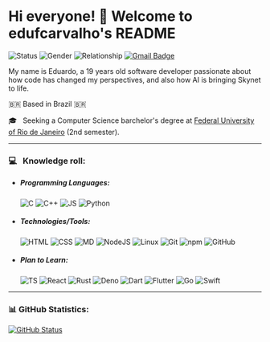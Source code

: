 # Hi everyone! 👋 Welcome to edufcarvalho's README 

![Status](https://img.shields.io/badge/status-up-brightgreen) ![Gender](https://img.shields.io/badge/gender-%F0%9F%A4%B5-lightgrey) ![Relationship](https://img.shields.io/badge/Relationship-Single-blue) [![Gmail Badge](https://img.shields.io/badge/-Gmail-c5392a?style=flat&logo=Gmail&logoColor=white&link=mailto:eduardofc@dcc.ufrj.br)](mailto:eduardofc@dcc.ufrj.br)

<en>My name is Eduardo, a 19 years old software developer passionate about how code has changed my perspectives, and also how AI is bringing Skynet to life.

🇧🇷 Based in Brazil 🇧🇷

🎓 &nbsp; Seeking a Computer Science barchelor's degree at [Federal University of Rio de Janeiro](https://ufrj.br/) (2nd semester). <en/> 

---
### 💻 &nbsp; Knowledge roll:
- ##### Programming Languages:
  ![C](https://img.shields.io/badge/-C-000000?style=flat&logo=c) ![C++](https://img.shields.io/badge/-C++-000000?style=flat&logo=c%2B%2B&logoColor=Red) ![JS](https://img.shields.io/badge/-JavaScript-000000?style=flat&logo=javascript) ![Python](https://img.shields.io/badge/-Python3-000000?style=flat&logo=Python)

- ##### Technologies/Tools:
  ![HTML](https://img.shields.io/badge/-HTML5-000000?style=flat&logo=html5) ![CSS](https://img.shields.io/badge/-CSS-000000?style=flat&logo=css3&logoColor=blue) ![MD](https://img.shields.io/badge/-Markdown-000000?style=flat&logo=markdown&logoColor=orange) ![NodeJS](https://img.shields.io/badge/-NodeJS-000000?style=flat&logo=node.js) ![Linux](https://img.shields.io/badge/-Linux-000000?style=material&logo=Linux&logoColor=white) ![Git](https://img.shields.io/badge/-Git-000000?style=flat&logo=git) ![npm](https://img.shields.io/badge/-NPM-000000?style=flat&logo=npm) ![GitHub](https://img.shields.io/badge/-GitHub-000000?style=flat&logo=GitHub) 

- ##### Plan to Learn:
  ![TS](https://img.shields.io/badge/-TypeScript-000000?style=flat&logo=typescript&logoColor=blue) ![React](https://img.shields.io/badge/-ReactJS-000000?style=flat&logo=React) ![Rust](https://img.shields.io/badge/-Rust-000000?style=flat&logo=rust) ![Deno](https://img.shields.io/badge/-Deno-000000?style=flat&logo=deno) ![Dart](https://img.shields.io/badge/-Dart-000000?style=flat&logo=Dart) ![Flutter](https://img.shields.io/badge/-Flutter-000000?style=flat&logo=Flutter) ![Go](https://img.shields.io/badge/-Go-000000?style=flat&logo=Go) ![Swift](https://img.shields.io/badge/-Swift-000000?style=flat&logo=Swift) 


---
### 📊 GitHub Statistics:

[![GitHub Status](https://github-readme-stats.vercel.app/api?username=edufcarvalho&show_icons=true&theme=nord&hide=issues)](https://github.com/anuraghazra/github-readme-stats)
